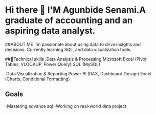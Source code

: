  # Hi there 👋 I'M Agunbide Senami.A graduate of accounting and an aspiring data analyst.

 ##ABOUT ME
 I'm passionate about using data to drive insights and decisions. Currently learning SQL, and data visualization tools.

 ##:wrench:Technical skills
 .Data Analysis & Processing
  Microsoft Excel (Pivot Tables, VLOOKUP, Power Query)
  SQL (MySQL)

.Data Visualization & Reporting
Power BI (DAX, Dashboard Design)
Excel (Charts, Conditional Formatting)

## Goals
-Mastering advance sql
-Working on real-world data project




 
 

<!--
**Senami-O/Senami-O** is a ✨ _special_ ✨ repository because its `README.md` (this file) appears on your GitHub profile.

Here are some ideas to get you started:      

- 🔭 I’m currently working on ...
- 🌱 I’m currently learning ...
- 👯 I’m looking to collaborate on ...
- 🤔 I’m looking for help with ...
- 💬 Ask me about ...
- 📫 How to reach me: ...
- 😄 Pronouns: ...
- ⚡ Fun fact: ...
-->
